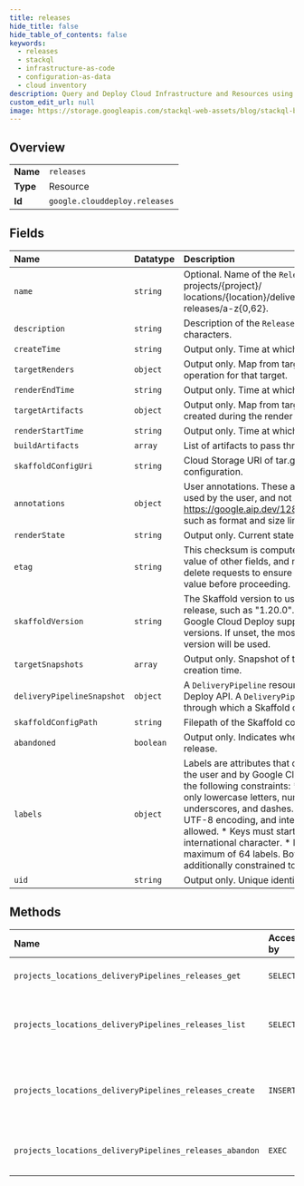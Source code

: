```yaml
---
title: releases
hide_title: false
hide_table_of_contents: false
keywords:
  - releases
  - stackql
  - infrastructure-as-code
  - configuration-as-data
  - cloud inventory
description: Query and Deploy Cloud Infrastructure and Resources using SQL
custom_edit_url: null
image: https://storage.googleapis.com/stackql-web-assets/blog/stackql-blog-post-featured-image.png
---
```

  
    

## Overview
<table><tbody>
<tr><td><b>Name</b></td><td><code>releases</code></td></tr>
<tr><td><b>Type</b></td><td>Resource</td></tr>
<tr><td><b>Id</b></td><td><code>google.clouddeploy.releases</code></td></tr>
</tbody></table>

## Fields
| Name | Datatype | Description |
|:-----|:---------|:------------|
| `name` | `string` | Optional. Name of the `Release`. Format is projects/{project}/ locations/{location}/deliveryPipelines/{deliveryPipeline}/ releases/a-z{0,62}. |
| `description` | `string` | Description of the `Release`. Max length is 255 characters. |
| `createTime` | `string` | Output only. Time at which the `Release` was created. |
| `targetRenders` | `object` | Output only. Map from target ID to details of the render operation for that target. |
| `renderEndTime` | `string` | Output only. Time at which the render completed. |
| `targetArtifacts` | `object` | Output only. Map from target ID to the target artifacts created during the render operation. |
| `renderStartTime` | `string` | Output only. Time at which the render began. |
| `buildArtifacts` | `array` | List of artifacts to pass through to Skaffold command. |
| `skaffoldConfigUri` | `string` | Cloud Storage URI of tar.gz archive containing Skaffold configuration. |
| `annotations` | `object` | User annotations. These attributes can only be set and used by the user, and not by Google Cloud Deploy. See https://google.aip.dev/128#annotations for more details such as format and size limitations. |
| `renderState` | `string` | Output only. Current state of the render operation. |
| `etag` | `string` | This checksum is computed by the server based on the value of other fields, and may be sent on update and delete requests to ensure the client has an up-to-date value before proceeding. |
| `skaffoldVersion` | `string` | The Skaffold version to use when operating on this release, such as "1.20.0". Not all versions are valid; Google Cloud Deploy supports a specific set of versions. If unset, the most recent supported Skaffold version will be used. |
| `targetSnapshots` | `array` | Output only. Snapshot of the targets taken at release creation time. |
| `deliveryPipelineSnapshot` | `object` | A `DeliveryPipeline` resource in the Google Cloud Deploy API. A `DeliveryPipeline` defines a pipeline through which a Skaffold configuration can progress. |
| `skaffoldConfigPath` | `string` | Filepath of the Skaffold config inside of the config URI. |
| `abandoned` | `boolean` | Output only. Indicates whether this is an abandoned release. |
| `labels` | `object` | Labels are attributes that can be set and used by both the user and by Google Cloud Deploy. Labels must meet the following constraints: * Keys and values can contain only lowercase letters, numeric characters, underscores, and dashes. * All characters must use UTF-8 encoding, and international characters are allowed. * Keys must start with a lowercase letter or international character. * Each resource is limited to a maximum of 64 labels. Both keys and values are additionally constrained to be &lt;= 128 bytes. |
| `uid` | `string` | Output only. Unique identifier of the `Release`. |
## Methods
| Name | Accessible by | Required Params | Description |
|:-----|:--------------|:----------------|:------------|
| `projects_locations_deliveryPipelines_releases_get` | `SELECT` | `name` | Gets details of a single Release. |
| `projects_locations_deliveryPipelines_releases_list` | `SELECT` | `parent` | Lists Releases in a given project and location. |
| `projects_locations_deliveryPipelines_releases_create` | `INSERT` | `parent` | Creates a new Release in a given project and location. |
| `projects_locations_deliveryPipelines_releases_abandon` | `EXEC` | `name` | Abandons a Release in the Delivery Pipeline. |
